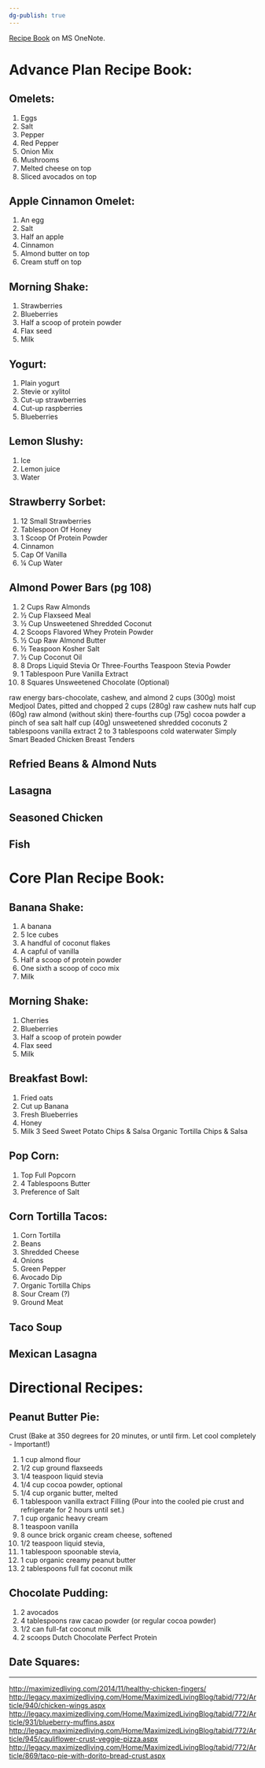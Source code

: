 ```yaml
---
dg-publish: true
---
```


[Recipe Book](https://onedrive.live.com/redir.aspx?cid=045b8bbf34c84a9d&resid=45B8BBF34C84A9D!2326&type=3) on MS OneNote.
# Advance Plan Recipe Book:

## Omelets:
1.	Eggs
2.	Salt
3.	Pepper
4.	Red Pepper
5.	Onion Mix
6.	Mushrooms
7.	Melted cheese on top
8.	Sliced avocados on top

## Apple Cinnamon Omelet:
1.	An egg
2.	Salt
3.	Half an apple
4.	Cinnamon
5.	Almond butter on top
6.	Cream stuff on top

## Morning Shake:
1.	Strawberries
2.	Blueberries
3.	Half a scoop of protein powder
4.	Flax seed
5.	Milk

## Yogurt:
1.	Plain yogurt
2.	Stevie or xylitol
3.	Cut-up strawberries
4.	Cut-up raspberries
5.	Blueberries

## Lemon Slushy:
1.	Ice
2.	Lemon juice
3.	Water


## Strawberry Sorbet:
1.	12 Small Strawberries
2.	Tablespoon Of Honey
3.	1 Scoop Of Protein Powder
4.	Cinnamon
5.	Cap Of Vanilla
6.	¼ Cup Water

## Almond Power Bars (pg 108)
1.	2 Cups Raw Almonds
2.	½ Cup Flaxseed Meal
3.	½ Cup Unsweetened Shredded Coconut
4.	2 Scoops Flavored Whey Protein Powder
5.	½ Cup Raw Almond Butter
6.	½ Teaspoon Kosher Salt
7.	½ Cup Coconut Oil
8.	8 Drops Liquid Stevia Or Three-Fourths Teaspoon Stevia Powder
9.	1 Tablespoon Pure Vanilla Extract
10.	8 Squares Unsweetened Chocolate (Optional)

raw energy bars-chocolate, cashew, and almond
2 cups (300g) moist Medjool Dates, pitted and chopped
2 cups (280g) raw cashew nuts
half cup (60g) raw almond (without skin)
there-fourths cup (75g) cocoa powder
a pinch of sea salt
half cup (40g) unsweetened shredded coconuts
2 tablespoons vanilla extract
2 to 3 tablespoons cold waterwater
Simply Smart Beaded Chicken Breast Tenders
 
## Refried Beans & Almond Nuts
## Lasagna
## Seasoned Chicken
## Fish

# Core Plan Recipe Book:

## Banana Shake:
1.	A banana
2.	5 Ice cubes
3.	A handful of coconut flakes
4.	A capful of vanilla
5.	Half a scoop of protein powder
6.	One sixth a scoop of coco mix
7.	Milk

## Morning Shake:
1.	Cherries
2.	Blueberries
3.	Half a scoop of protein powder
4.	Flax seed
5.	Milk

## Breakfast Bowl:
1.	Fried oats
2.	Cut up Banana
3.	Fresh Blueberries
4.	Honey
5.	Milk
3 Seed Sweet Potato Chips & Salsa
Organic Tortilla Chips & Salsa

## Pop Corn:
1.	Top Full Popcorn
2.	4 Tablespoons Butter
3.	Preference of Salt

## Corn Tortilla Tacos:
1.	Corn Tortilla
2.	Beans
3.	Shredded Cheese
4.	Onions
5.	Green Pepper
6.	Avocado Dip
7.	Organic Tortilla Chips
8.	Sour Cream (?)
9.	Ground Meat

## Taco Soup

## Mexican Lasagna

# Directional Recipes:

## Peanut Butter Pie:
Crust (Bake at 350 degrees for 20 minutes, or until firm. Let cool completely - Important!)
1.	1 cup almond flour 
2.	1/2 cup ground flaxseeds 
3.	1/4 teaspoon liquid stevia 
4.	1/4 cup cocoa powder, optional 
5.	1/4 cup organic butter, melted 
6.	1 tablespoon vanilla extract
Filling (Pour into the cooled pie crust and refrigerate for 2 hours until set.)
1.	1 cup organic heavy cream 
2.	1 teaspoon vanilla 
3.	8 ounce brick organic cream cheese, softened 
4.	1/2 teaspoon liquid stevia, 
5.	1 tablespoon spoonable stevia, 
6.	1 cup organic creamy peanut butter 
7.	2 tablespoons full fat coconut milk

## Chocolate Pudding:
1.	2 avocados 
2.	4 tablespoons raw cacao powder (or regular cocoa powder) 
3.	1/2 can full-fat coconut milk 
4.	2 scoops Dutch Chocolate Perfect Protein

## Date Squares:

---

http://maximizedliving.com/2014/11/healthy-chicken-fingers/
http://legacy.maximizedliving.com/Home/MaximizedLivingBlog/tabid/772/Article/940/chicken-wings.aspx
http://legacy.maximizedliving.com/Home/MaximizedLivingBlog/tabid/772/Article/931/blueberry-muffins.aspx
http://legacy.maximizedliving.com/Home/MaximizedLivingBlog/tabid/772/Article/945/cauliflower-crust-veggie-pizza.aspx
http://legacy.maximizedliving.com/Home/MaximizedLivingBlog/tabid/772/Article/869/taco-pie-with-dorito-bread-crust.aspx
